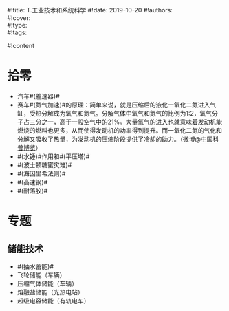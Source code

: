 #!title:    T.工业技术和系统科学
#!date:     2019-10-20
#!authors:  
#!cover:    
#!type:     
#!tags:     

#!content

# 拾零

- 汽车#(差速器)#
- 赛车#(氮气加速)#的原理：简单来说，就是压缩后的液化一氧化二氮进入气缸，受热分解成为氧气和氮气。分解气体中氧气和氮气的比例为1:2，氧气分子占三分之一，高于一般空气中的21%。大量氧气的进入也就意味着发动机能燃烧的燃料也更多，从而使得发动机的功率得到提升。而一氧化二氮的气化和分解又吸收了热量，为发动机的压缩阶段提供了冷却的助力。（微博@[中国科普博览](https://weibo.com/ttarticle/p/show?id=2309404413211829993625)）
- #(水锤)#作用和#(平压塔)#
- #(波士顿糖蜜灾难)#
- #(海因里希法则)#
- #(高速钢)#
- #(耐落胶)#

# 专题

## 储能技术

- #(抽水蓄能)#
- 飞轮储能（车辆）
- 压缩气体储能（车辆）
- 熔融盐储能（光热电站）
- 超级电容储能（有轨电车）

